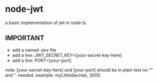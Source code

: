 # node-jwt

a basic implementation of jwt in node ts.

## IMPORTANT

- add a named .env file
- add a line: JWT_SECRET_KEY=[your-secret-key-here]
- add a line: PORT=[your-port]

note: [your-secret-key-here] and [your-port] should be in plain text no "" and '' needed. example: myLittleSecrete, 3000.
